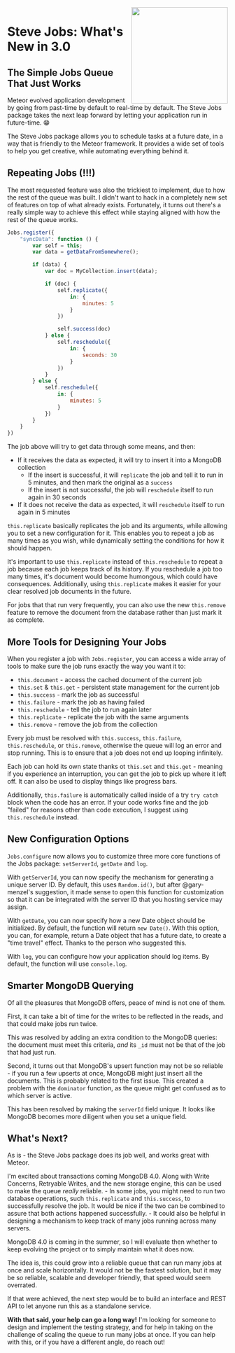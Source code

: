 <img align="right" width="220" src="https://github.com/msavin/stevejobs/blob/master/ICON.png?raw=true" />

# Steve Jobs: What's New in 3.0

## The Simple Jobs Queue That Just Works

Meteor evolved application development by going from past-time by default to real-time by default. The Steve Jobs package takes the next leap forward by letting your application run in future-time. 😁

The Steve Jobs package allows you to schedule tasks at a future date, in a way that is friendly to the Meteor framework. It provides a wide set of tools to help you get creative, while automating everything behind it.

## Repeating Jobs (!!!)

The most requested feature was also the trickiest to implement, due to how the rest of the queue was built. I didn't want to hack in a completely new set of features on top of what already exists. Fortunately, it turns out there's a really simple way to achieve this effect while staying aligned with how the rest of the queue works.

```javascript
Jobs.register({
    "syncData": function () {
        var self = this;
        var data = getDataFromSomewhere();

        if (data) {
            var doc = MyCollection.insert(data);

            if (doc) {
                self.replicate({
                    in: {
                        minutes: 5
                    }
                })

                self.success(doc)
            } else {
                self.reschedule({
                    in: {
                        seconds: 30
                    }
                })
            }
        } else {
            self.reschedule({
                in: {
                    minutes: 5
                }
            })
        }
    }
})
```

The job above will try to get data through some means, and then:
  - If it receives the data as expected, it will try to insert it into a MongoDB collection
    - If the insert is successful, it will `replicate` the job and tell it to run in 5 minutes, and then mark the original as a `success`
    - If the insert is not successful, the job will `reschedule` itself to run again in 30 seconds
  - If it does not receive the data as expected, it will `reschedule` itself to run again in 5 minutes

`this.replicate` basically replicates the job and its arguments, while allowing you to set a new configuration for it. This enables you to repeat a job as many times as you wish, while dynamically setting the conditions for how it should happen.

It's important to use `this.replicate` instead of `this.reschedule` to repeat a job because each job keeps track of its history. If you reschedule a job too many times, it's document would become humongous, which could have consequences. Additionally, using `this.replicate` makes it easier for your clear resolved job documents in the future.

For jobs that that run very frequently, you can also use the new `this.remove` feature to remove the document from the database rather than just mark it as complete.

## More Tools for Designing Your Jobs

When you register a job with `Jobs.register`, you can access a wide array of tools to make sure the job runs exactly the way you want it to:
 - `this.document` - access the cached document of the current job
 - `this.set` & `this.get` - persistent state management for the current job
 - `this.success` - mark the job as successful
 - `this.failure` - mark the job as having failed
 - `this.reschedule` - tell the job to run again later
 - `this.replicate` - replicate the job with the same arguments
 - `this.remove` - remove the job from the collection

Every job must be resolved with `this.success`, `this.failure`, `this.reschedule`, or `this.remove`, otherwise the queue will log an error and stop running. This is to ensure that a job does not end up looping infinitely.

Each job can hold its own state thanks ot `this.set` and `this.get` - meaning if you experience an interruption, you can get the job to pick up where it left off. It can also be used to display things like progress bars.

Additionally, `this.failure` is automatically called inside of a try `try catch` block when the code has an error. If your code works fine and the job "failed" for reasons other than code execution, I suggest using `this.reschedule` instead. 

## New Configuration Options

`Jobs.configure` now allows you to customize three more core functions of the Jobs package: `setServerId`, `getDate` and `log`.

With `getServerId`, you can now specify the mechanism for generating a unique server ID. By default, this uses `Random.id()`, but after @gary-menzel's suggestion, it made sense to open this function for customization so that it can be integrated with the server ID that you hosting service may assign.

With `getDate`, you can now specify how a new Date object should be initialized. By default, the function will return `new Date()`. With this option, you can, for example, return a Date object that has a future date, to create a "time travel" effect. Thanks to the person who suggested this.

With `log`, you can configure how your application should log items. By default, the function will use `console.log`. 

## Smarter MongoDB Querying

Of all the pleasures that MongoDB offers, peace of mind is not one of them. 

First, it can take a bit of time for the writes to be reflected in the reads, and that could make jobs run twice. 

This was resolved by adding an extra condition to the MongoDB queries: the document must meet this criteria, _and_ its `_id` must not be that of the job that had just run.

Second, it turns out that MongoDB's upsert function may not be so reliable - if you run a few upserts at once, MongoDB might just insert all the documents. This is probably related to the first issue.  This created a problem with the `dominator` function, as the queue might get confused as to which server is active.

This has been resolved by making the `serverId` field unique. It looks like MongoDB becomes more diligent when you set a unique field.

## What's Next?

As is - the Steve Jobs package does its job well, and works great with Meteor.

I'm excited about transactions coming MongoDB 4.0. Along with Write Concerns, Retryable Writes, and the new storage engine, this can be used to make the queue _really_ reliable.
    - In some jobs, you might need to run two database operations, such  `this.replicate` and `this.success`, to successfully resolve the job. It would be nice if the two can be combined to assure that both actions happened successfully.
    - It could also be helpful in designing a mechanism to keep track of many jobs running across many servers.

MongoDB 4.0 is coming in the summer, so I will evaluate then whether to keep evolving the project or to simply maintain what it does now.

The idea is, this could grow into a reliable queue that can run many jobs at once and scale horizontally. It would not be the fastest solution, but it may be so reliable, scalable and developer friendly, that speed would seem overrated.

If that were achieved, the next step would be to build an interface and REST API to let anyone run this as a standalone service.

**With that said, your help can go a long way!** I'm looking for someone to design and implement the testing strategy, and for help in taking on the challenge of scaling the queue to run many jobs at once. If you can help with this, or if you have a different angle, do reach out!